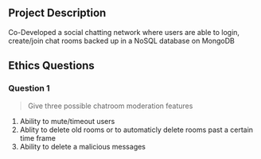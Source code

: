 ## Project Description
<!-- you can include known bugs, design decisions, external references used... -->
Co-Developed a social chatting network where users are able to login, create/join chat rooms backed up in a NoSQL database on MongoDB

## Ethics Questions

### Question 1

> Give three possible chatroom moderation features

<!-- Put your answer to question 1 here -->
1. Ability to mute/timeout users
2. Ablity to delete old rooms or to automaticly delete rooms past a certain time frame
3. Ability to delete a malicious messages
